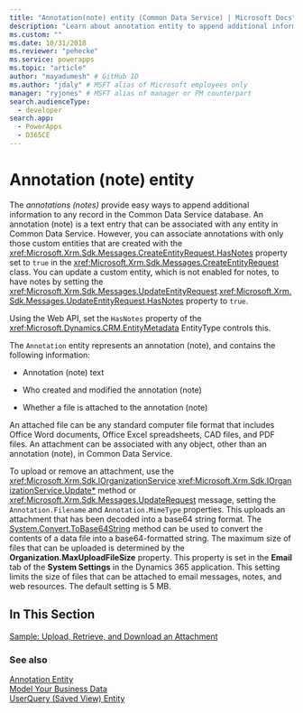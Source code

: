 ```yaml
---
title: "Annotation(note) entity (Common Data Service) | Microsoft Docs"
description: "Learn about annotation entity to append additional information to any record in the database. The annotation  entity represents an annotation and contains the annotation text, who created and modified the annotation, and whether a file is attached to the annotation."
ms.custom: ""
ms.date: 10/31/2018
ms.reviewer: "pehecke"
ms.service: powerapps
ms.topic: "article"
author: "mayadumesh" # GitHub ID
ms.author: "jdaly" # MSFT alias of Microsoft employees only
manager: "ryjones" # MSFT alias of manager or PM counterpart
search.audienceType: 
  - developer
search.app: 
  - PowerApps
  - D365CE
---
```

# Annotation (note) entity

The *annotations (notes)* provide easy ways to append additional information to any record in the 
Common Data Service database. An annotation (note) is a text entry that can be associated with any entity in 
Common Data Service. However, you can associate annotations with only those custom entities that are created with 
the <xref:Microsoft.Xrm.Sdk.Messages.CreateEntityRequest.HasNotes> property set to `true` in the <xref:Microsoft.Xrm.Sdk.Messages.CreateEntityRequest> class. You can update a 
custom entity, which is not enabled for notes, to have notes by setting the <xref:Microsoft.Xrm.Sdk.Messages.UpdateEntityRequest>.<xref:Microsoft.Xrm.Sdk.Messages.UpdateEntityRequest.HasNotes> property to `true`.  

Using the Web API, set the `HasNotes` property of the <xref:Microsoft.Dynamics.CRM.EntityMetadata> EntityType controls this.
  
 The `Annotation` entity represents an annotation (note), and contains the following information:  
  
-   Annotation (note) text  
  
-   Who created and modified the annotation (note)  
  
-   Whether a file is attached to the annotation (note)  
  
 An attached file can be any standard computer file format that includes Office Word documents, Office Excel spreadsheets, CAD files, and PDF files. An attachment can be associated with any object, other than an annotation (note), in Common Data Service.  
  
 To upload or remove an attachment, use the <xref:Microsoft.Xrm.Sdk.IOrganizationService>.<xref:Microsoft.Xrm.Sdk.IOrganizationService.Update*> method or <xref:Microsoft.Xrm.Sdk.Messages.UpdateRequest> message, setting the `Annotation.Filename` and `Annotation.MimeType` properties. This uploads an attachment that has been decoded into a base64 string format. The [System.Convert.ToBase64String](https://msdn.microsoft.com/library/system.convert.tobase64string.aspx) method can be used to convert the contents of a data file into a base64-formatted string. The maximum size of files that can be uploaded is determined by the **Organization.MaxUploadFileSize** property. This property is set in the **Email** tab of the **System Settings** in the Dynamics 365 application. This setting limits the size of files that can be attached to email messages, notes, and web resources. The default setting is 5 MB.  
  
## In This Section  
 [Sample: Upload, Retrieve, and Download an Attachment](/dynamics365/customer-engagement/developer/sample-upload-retrieve-download-attachment)  
  
### See also 
 [Annotation Entity](reference/entities/annotation.md)   
 [Model Your Business Data](/dynamics365/customer-engagement/developer/model-business-data)   
 [UserQuery (Saved View) Entity](/dynamics365/customer-engagement/developer/userquery-saved-view-entity)